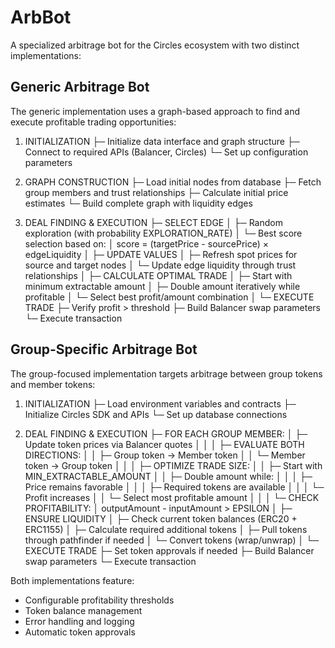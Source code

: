 # ArbBot

A specialized arbitrage bot for the Circles ecosystem with two distinct implementations:

## Generic Arbitrage Bot

The generic implementation uses a graph-based approach to find and execute profitable trading opportunities:

1. INITIALIZATION
   ├─ Initialize data interface and graph structure
   ├─ Connect to required APIs (Balancer, Circles)
   └─ Set up configuration parameters

2. GRAPH CONSTRUCTION
   ├─ Load initial nodes from database
   ├─ Fetch group members and trust relationships
   ├─ Calculate initial price estimates
   └─ Build complete graph with liquidity edges

3. DEAL FINDING & EXECUTION
   ├─ SELECT EDGE
   │    ├─ Random exploration (with probability EXPLORATION_RATE)
   │    └─ Best score selection based on:
   │         score = (targetPrice - sourcePrice) × edgeLiquidity
   │
   ├─ UPDATE VALUES
   │    ├─ Refresh spot prices for source and target nodes
   │    └─ Update edge liquidity through trust relationships
   │
   ├─ CALCULATE OPTIMAL TRADE
   │    ├─ Start with minimum extractable amount
   │    ├─ Double amount iteratively while profitable
   │    └─ Select best profit/amount combination
   │
   └─ EXECUTE TRADE
        ├─ Verify profit > threshold
        ├─ Build Balancer swap parameters
        └─ Execute transaction

## Group-Specific Arbitrage Bot

The group-focused implementation targets arbitrage between group tokens and member tokens:

1. INITIALIZATION
   ├─ Load environment variables and contracts
   ├─ Initialize Circles SDK and APIs
   └─ Set up database connections

2. DEAL FINDING & EXECUTION
   ├─ FOR EACH GROUP MEMBER:
   │    ├─ Update token prices via Balancer quotes
   │    │
   │    ├─ EVALUATE BOTH DIRECTIONS:
   │    │    ├─ Group token → Member token
   │    │    └─ Member token → Group token
   │    │
   │    ├─ OPTIMIZE TRADE SIZE:
   │    │    ├─ Start with MIN_EXTRACTABLE_AMOUNT
   │    │    ├─ Double amount while:
   │    │    │    ├─ Price remains favorable
   │    │    │    ├─ Required tokens are available
   │    │    │    └─ Profit increases
   │    │    └─ Select most profitable amount
   │    │
   │    └─ CHECK PROFITABILITY:
   │         outputAmount - inputAmount > EPSILON
   │
   ├─ ENSURE LIQUIDITY
   │    ├─ Check current token balances (ERC20 + ERC1155)
   │    ├─ Calculate required additional tokens
   │    ├─ Pull tokens through pathfinder if needed
   │    └─ Convert tokens (wrap/unwrap)
   │
   └─ EXECUTE TRADE
        ├─ Set token approvals if needed
        ├─ Build Balancer swap parameters
        └─ Execute transaction

Both implementations feature:
- Configurable profitability thresholds
- Token balance management
- Error handling and logging
- Automatic token approvals
